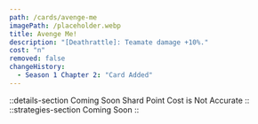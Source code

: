 ```yaml
---
path: /cards/avenge-me
imagePath: /placeholder.webp
title: Avenge Me!
description: "[Deathrattle]: Teamate damage +10%."
cost: "n"
removed: false
changeHistory:
  - Season 1 Chapter 2: "Card Added"
---
```

::details-section
Coming Soon
Shard Point Cost is Not Accurate
::
::strategies-section
Coming Soon
::